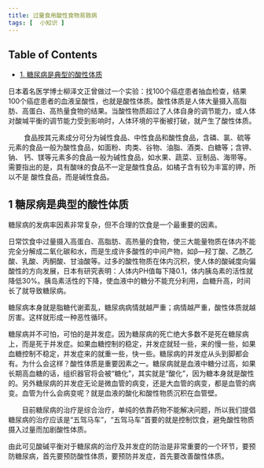 ```yaml
---
title: 过量食用酸性食物易致病
tags: [  小知识 ]
---
```


<div id="table-of-contents">
<h2>Table of Contents</h2>
<div id="text-table-of-contents">
<ul>
<li><a href="#sec-1">1. 糖尿病是典型的酸性体质</a></li>
</ul>
</div>
</div>
<p>
日本着名医学博士柳泽文正曾做过一个实验：找100个癌症患者抽血检查，结果100个癌症患者的血液呈酸性，也就是酸性体质。酸性体质是人体大量摄入高脂肪、高蛋白、高热量食物的结果。当酸性物质超过了人体自身的调节能力，或人体对酸堿平衡的调节能力受到影响时，人体环境的平衡被打破，就产生了酸性体质。
</p>

<p>
　 　食品按其元素成分可分为碱性食品、中性食品和酸性食品，含磷、氯、硫等元素的食品一般为酸性食品，如面粉、肉类、谷物、油脂、酒类、白糖等；含钾、钠、 钙、镁等元素多的食品一般为碱性食品，如水果、蔬菜、豆制品、海带等。需要指出的是，具有酸味的食品不一定是酸性食品，如橘子含有较为丰富的钾，所以不是 酸性食品，而是碱性食品。
</p>

<div id="outline-container-sec-1" class="outline-2">
<h2 id="sec-1"><span class="section-number-2">1</span> 糖尿病是典型的酸性体质</h2>
<div class="outline-text-2" id="text-1">
<p>
糖尿病的发病率因素非常复杂，但不合理的饮食是一个最重要的因素。
</p>

<p>
日常饮食中过量摄入高蛋白、高脂肪、高热量的食物，使三大能量物质在体内不能完全分解成二氧化碳和水，而是生成许多酸性的中间产物，如β—羟丁酸、乙酰乙酸、乳酸、丙酮酸、甘油酸等。过多的酸性物质在体内沉积，使人体的酸碱度向偏酸性的方向发展，日本有研究表明：人体内PH值每下降0.1，体内胰岛素的活性就降低30%。胰岛素活性的下降，使血液中的糖分不能充分利用，血糖升高，时间长了就导致糖尿病。
</p>

<p>
糖尿病本身就是脂糖代谢紊乱，糖尿病病情就越严重；病情越严重，酸性体质就越厉害。这样就形成一种恶性循环。
</p>

<p>
糖尿病并不可怕，可怕的是并发症。因为糖尿病的死亡绝大多数不是死在糖尿病上，而是死于并发症。如果血糖控制的稳定，并发症就轻一些，来的慢一些，如果血糖控制不稳定，并发症来的就重一些，快一些。糖尿病的并发症从头到脚都会有。为什么会这样？酸性体质是重要因素之一。糖尿病就是血液中糖分过高，如果长期高血糖的话，组织器官将会被“糖化”，其实就是“酸化”，因为糖本身就是酸性的。另外糖尿病的并发症无论是微血管的病变，还是大血管的病变，都是血管的病变。血管为什么会病变呢？就是血液的酸化和酸性物质沉积在血管壁。
</p>

<p>
　　目前糖尿病的治疗是综合治疗，单纯的依靠药物不能解决问题，所以我们提倡糖尿病的治疗应该是“五驾马车”，“五驾马车”首要的就是控制饮食，避免酸性物质摄入过量而加剧酸性体质。
</p>

<p>
由此可见酸碱平衡对于糖尿病的治疗及并发症的防治是非常重要的一个环节，要预防糖尿病，首先要预防酸性体质，要预防并发症，首先要改善酸性体质。
</p>
</div>
</div>
